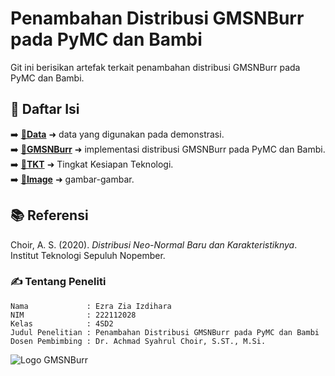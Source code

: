 # Penambahan Distribusi GMSNBurr pada PyMC dan Bambi

Git ini berisikan artefak terkait penambahan distribusi GMSNBurr pada PyMC dan Bambi.

## 📄 Daftar Isi

➡️ **[📂Data](./Data/)** ➜ data yang digunakan pada demonstrasi. <br>
➡️ **[📂GMSNBurr](./GMSNBurr/)** ➜ implementasi distribusi GMSNBurr pada PyMC dan Bambi. <br>
➡️ **[📂TKT](./TKT/)** ➜ Tingkat Kesiapan Teknologi. <br>
➡️ **[📂Image](./Image/)** ➜ gambar-gambar. <br>

## 📚 Referensi
Choir, A. S. (2020). *Distribusi Neo-Normal Baru dan Karakteristiknya*.
Institut Teknologi Sepuluh Nopember.


### ✍️ Tentang Peneliti
```
Nama             : Ezra Zia Izdihara
NIM              : 222112028
Kelas            : 4SD2
Judul Penelitian : Penambahan Distribusi GMSNBurr pada PyMC dan Bambi
Dosen Pembimbing : Dr. Achmad Syahrul Choir, S.ST., M.Si.
```

![Logo GMSNBurr](./Image/logo_gmsnburr.png)
